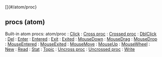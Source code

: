 []{#/atom/proc}
  ## procs (atom)
  Built-in atom procs:
  atom/proc
  :   [Click](ref/atom/proc/Click)
  :   [Cross proc](ref/atom/proc/Cross)
  :   [Crossed proc](ref/atom/proc/Crossed)
  :   [DblClick](ref/atom/proc/DblClick)
  :   [Del](ref/datum/proc/Del)
  :   [Enter](ref/atom/proc/Enter)
  :   [Entered](ref/atom/proc/Entered)
  :   [Exit](ref/atom/proc/Exit)
  :   [Exited](ref/atom/proc/Exited)
  :   [MouseDown](ref/atom/proc/MouseDown)
  :   [MouseDrag](ref/atom/proc/MouseDrag)
  :   [MouseDrop](ref/atom/proc/MouseDrop)
  :   [MouseEntered](ref/atom/proc/MouseEntered)
  :   [MouseExited](ref/atom/proc/MouseExited)
  :   [MouseMove](ref/atom/proc/MouseMove)
  :   [MouseUp](ref/atom/proc/MouseUp)
  :   [MouseWheel](ref/atom/proc/MouseWheel)
  :   [New](ref/atom/proc/New)
  :   [Read](ref/datum/proc/Read)
  :   [Stat](ref/atom/proc/Stat)
  :   [Topic](ref/datum/proc/Topic)
  :   [Uncross proc](ref/atom/proc/Uncross)
  :   [Uncrossed proc](ref/atom/proc/Uncrossed)
  :   [Write](ref/datum/proc/Write)